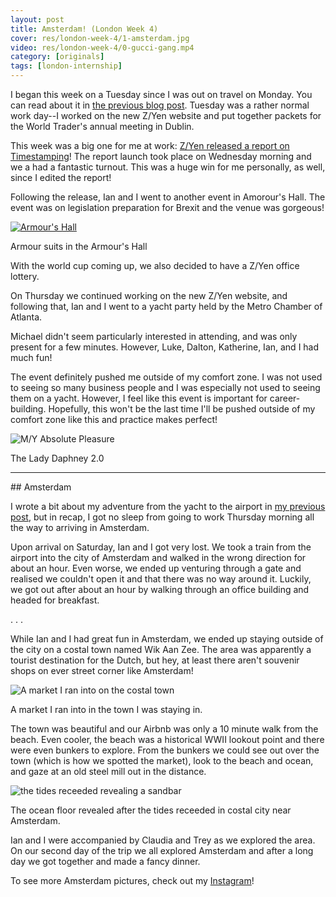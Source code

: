 ```yaml
---
layout: post
title: Amsterdam! (London Week 4)
cover: res/london-week-4/1-amsterdam.jpg
video: res/london-week-4/0-gucci-gang.mp4
category: [originals]
tags: [london-internship]
---
```

I began this week on a Tuesday since I was out on travel on Monday. You can read about it in [the previous blog post](/posts/spain-london-week-3). Tuesday was a rather normal work day--I worked on the new Z/Yen website and put together packets for the World Trader's annual meeting in Dublin.

This week was a big one for me at work: [Z/Yen released a report on Timestamping](http://www.zyen.com/what-we-do/mutual-distributed-ledgers/65-publications/1776-timestamping-smart-ledgers-comparable-universal-traceable-immune.html)!
The report launch took place on Wednesday morning and we a had a fantastic turnout. This was a huge win for me personally, as well, since I edited the report!

Following the release, Ian and I went to another event in Amorour's Hall. The event was on legislation preparation for Brexit and the venue was gorgeous!

[![Armour's Hall](../res/london-week-4/2-armourers-hall.jpg)](https://goo.gl/Fuwa9x)
<p class="caption">Armour suits in the Armour's Hall</p>

With the world cup coming up, we also decided to have a Z/Yen office lottery. 

On Thursday we continued working on the new Z/Yen website, and following that, Ian and I went to a yacht party held by the Metro Chamber of Atlanta.

Michael didn't seem particularly interested in attending, and was only present for a few minutes. However, Luke, Dalton, Katherine, Ian, and I had much fun!

The event definitely pushed me outside of my comfort zone. I was not used to seeing so many business people and I was especially not used to seeing them on a yacht. However, I feel like this event is important for career-building. Hopefully, this won't be the last time I'll be pushed outside of my comfort zone like this and practice makes perfect!

![M/Y Absolute Pleasure](../res/london-week-4/3-lady-daphney.jpg)
<p class="caption">The Lady Daphney 2.0</p>

<hr>
## Amsterdam

I wrote a bit about my adventure from the yacht to the airport in [my previous post](/posts/spain-london-week-3), but in recap, I got no sleep from going to work Thursday morning all the way to arriving in Amsterdam.

Upon arrival on Saturday, Ian and I got very lost. We took a train from the airport into the city of Amsterdam and walked in the wrong direction for about an hour. Even worse, we ended up venturing through a gate and realised we couldn't open it and that there was no way around it. Luckily, we got out after about an hour by walking through an office building and headed for breakfast.

. . .

While Ian and I had great fun in Amsterdam, we ended up staying outside of the city on a costal town named Wik Aan Zee. The area was apparently a tourist destination for the Dutch, but hey, at least there aren't souvenir shops on ever street corner like Amsterdam!

![A market I ran into on the costal town](../res/london-week-4/2-market.jpg)
<p class="caption">A market I ran into in the town I was staying in.</p>

The town was beautiful and our Airbnb was only a 10 minute walk from the beach. Even cooler, the beach was a historical WWII lookout point and there were even bunkers to explore. From the bunkers we could see out over the town (which is how we spotted the market), look to the beach and ocean, and gaze at an old steel mill out in the distance.

![the tides receeded revealing a sandbar](../res/london-week-4/4-tides.jpg)
<p class="caption">The ocean floor revealed after the tides receeded in costal city near Amsterdam.</p>

Ian and I were accompanied by Claudia and Trey as we explored the area. On our second day of the trip we all explored Amsterdam and after a long day we got together and made a fancy dinner.

To see more Amsterdam pictures, check out my [Instagram](https://www.instagram.com/nishnha/)!
